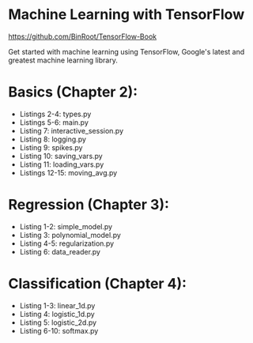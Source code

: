 # Machine Learning with TensorFlow

https://github.com/BinRoot/TensorFlow-Book

Get started with machine learning using TensorFlow, Google's latest and greatest machine learning library.


# Basics (Chapter 2):

* Listings 2-4: types.py
* Listings 5-6: main.py
* Listing 7: interactive_session.py
* Listing 8: logging.py
* Listing 9: spikes.py
* Listing 10: saving_vars.py
* Listing 11: loading_vars.py
* Listings 12-15: moving_avg.py

# Regression (Chapter 3): 

* Listing 1-2: simple_model.py
* Listing 3: polynomial_model.py
* Listing 4-5: regularization.py
* Listing 6: data_reader.py

# Classification (Chapter 4):

* Listing 1-3: linear_1d.py
* Listing 4: logistic_1d.py
* Listing 5: logistic_2d.py
* Listing 6-10: softmax.py
